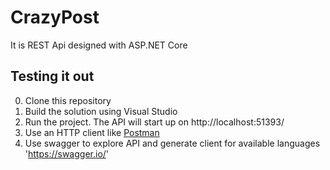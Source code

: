 # CrazyPost
It is REST Api designed with ASP.NET Core


## Testing it out

0. Clone this repository
0. Build the solution using Visual Studio
0. Run the project. The API will start up on http://localhost:51393/
0. Use an HTTP client like [Postman](https://www.getpostman.com/)
0. Use swagger to explore API and generate client for available languages 'https://swagger.io/'
